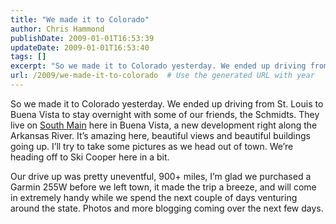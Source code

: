 ```yaml
---
title: "We made it to Colorado"
author: Chris Hammond
publishDate: 2009-01-01T16:53:39
updateDate: 2009-01-01T16:53:40
tags: []
excerpt: "So we made it to Colorado yesterday. We ended up driving from St. Louis to Buena Vista to stay overnight with some of our friends, the Schmidts. They live on South Main here in Buena Vista, a new development right along the Arkansas River. It’s amazing here, beautiful views and beautiful buildings going up. I’ll try to take some pictures as we head out of town. We’re heading off to Ski Cooper here in a bit.  Our drive up was pretty uneventful, 900+ miles, I’m glad we purchased a Garmin 255W before we left town, it made the trip a breeze, and will come in extremely handy while we spend the next couple of days venturing around the state. Photos and more blogging coming over the next few days."
url: /2009/we-made-it-to-colorado  # Use the generated URL with year
---
```

<p>So we made it to Colorado yesterday. We ended up driving from St. Louis to Buena Vista to stay overnight with some of our friends, the Schmidts. They live on <a href="https://www.southmainco.com/" target="_blank">South Main</a> here in Buena Vista, a new development right along the Arkansas River. It’s amazing here, beautiful views and beautiful buildings going up. I’ll try to take some pictures as we head out of town. We’re heading off to Ski Cooper here in a bit.</p>  <p>Our drive up was pretty uneventful, 900+ miles, I’m glad we purchased a Garmin 255W before we left town, it made the trip a breeze, and will come in extremely handy while we spend the next couple of days venturing around the state. Photos and more blogging coming over the next few days.</p>
